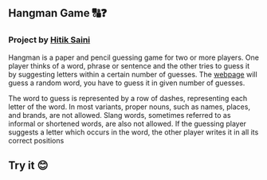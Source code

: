 ## Hangman Game 🔠❓

### Project by [Hitik Saini](https://hitik20.tech)
Hangman is a paper and pencil guessing game for two or more players. One player thinks of a word, phrase or sentence and the other tries to guess it by suggesting letters within a certain number of guesses.
The [webpage](https://hitiksaini.github.io/Hangman-Game/) will guess a random word, you have to guess it in given number of guesses.

The word to guess is represented by a row of dashes, representing each letter of the word. In most variants, proper nouns, such as names, places, and brands, are not allowed. Slang words, sometimes referred to as informal or shortened words, are also not allowed. If the guessing player suggests a letter which occurs in the word, the other player writes it in all its correct positions


## Try it 😊
